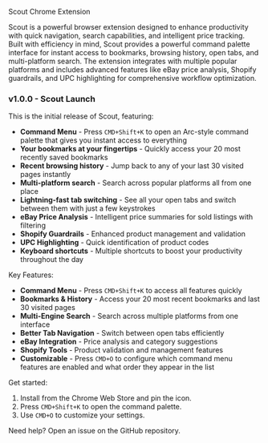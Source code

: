 Scout Chrome Extension

Scout is a powerful browser extension designed to enhance productivity with quick navigation, search capabilities, and intelligent price tracking. Built with efficiency in mind, Scout provides a powerful command palette interface for instant access to bookmarks, browsing history, open tabs, and multi-platform search. The extension integrates with multiple popular platforms and includes advanced features like eBay price analysis, Shopify guardrails, and UPC highlighting for comprehensive workflow optimization.

### v1.0.0 - Scout Launch

This is the initial release of Scout, featuring:

- **Command Menu** - Press `CMD+Shift+K` to open an Arc-style command palette that gives you instant access to everything
- **Your bookmarks at your fingertips** - Quickly access your 20 most recently saved bookmarks
- **Recent browsing history** - Jump back to any of your last 30 visited pages instantly
- **Multi-platform search** - Search across popular platforms all from one place
- **Lightning-fast tab switching** - See all your open tabs and switch between them with just a few keystrokes
- **eBay Price Analysis** - Intelligent price summaries for sold listings with filtering
- **Shopify Guardrails** - Enhanced product management and validation
- **UPC Highlighting** - Quick identification of product codes
- **Keyboard shortcuts** - Multiple shortcuts to boost your productivity throughout the day

Key Features:

- **Command Menu** - Press `CMD+Shift+K` to access all features quickly
- **Bookmarks & History** - Access your 20 most recent bookmarks and last 30 visited pages
- **Multi-Engine Search** - Search across multiple platforms from one interface
- **Better Tab Navigation** - Switch between open tabs efficiently
- **eBay Integration** - Price analysis and category suggestions
- **Shopify Tools** - Product validation and management features
- **Customizable** - Press `CMD+O` to configure which command menu features are enabled and what order they appear in the list

Get started:

1. Install from the Chrome Web Store and pin the icon.
2. Press `CMD+Shift+K` to open the command palette.
3. Use `CMD+O` to customize your settings.

Need help? Open an issue on the GitHub repository.
